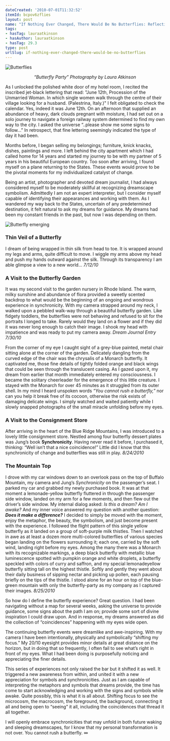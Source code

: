 ```yaml
---
dateCreated: '2010-07-01T11:32:52'
itemId: bcpov6zflies
layout: post
name: "If Nothing Ever Changed, There Would Be No Butterflies: Reflections on Butterflies, Dreams & Synchronicity"
tags:
- hasTag: lauraatkinson
- hasAuthor: lauraatkinson
- hasTag: 29.3
type: post
urlSlug: if-nothing-ever-changed-there-would-be-no-butterflies
---
```


![Butterflies](../images/post-bcpov6zflies-0.jpg)
<!--nopreview--><div class="caption" style="text-align: center;"><i>“Butterfly Party” Photography by Laura Atkinson</i></div><!--/nopreview-->

As I unlocked the polished white door of my hotel room, I recited the inscribed jet-black lettering that read: "June 12th, Procession of the Unmarried Woman. In which single women walk through the centre of their village looking for a husband. (Palestrina, Italy.)" I felt obligated to check the calendar. Yes, indeed it was June 12th. On an afternoon that supplied an abundance of heavy, dark clouds pregnant with moisture, I had set out on a solo journey to navigate a foreign railway system determined to find my own way to the city. I asked the universe “..please show me some signs to follow…” In retrospect, that fine lettering seemingly indicated the type of day it had been. 

Months before, I began selling my belongings; furniture, knick knacks, dishes, paintings and more. I left behind the city apartment which I had called home for 14 years and started my journey to be with my partner of 5 years in his beautiful European country. Too soon after arriving, I found myself on a plane returning to the States. These events would prove to be the pivotal moments for my individualized catalyst of change. 

Being an artist, photographer and devoted dream journalist, I had always considered myself to be moderately skillful at recognizing dreamscape symbolism. Admittedly I am not an expert interpreter, but I consider myself capable of identifying their appearances and working with them. As I wandered my way back to the States, uncertain of any predetermined destination, it felt natural to ask my dreams for guidance. My dreams had been my constant friends in the past, but now I was depending on them.

![Butterfly emerging](../images/post-bcpov6zflies-1.jpg)

### Thin Veil of a Butterfly 
I dream of being wrapped in thin silk from head to toe. It is wrapped around my legs and arms, quite difficult to move. I wiggle my arms above my head and push my hands outward against the silk. Through its transparency I am able glimpse a view to a new world…
*7/12/10*

### A Visit to the Butterfly Garden
It was my second visit to the garden nursery in Rhode Island. The warm, milky sunshine and abundance of flora provided a sweetly scented backdrop to what would be the beginning of an ongoing and wondrous experience in synchronicity. With my camera strapped around my neck, I walked upon a pebbled walk-way through a beautiful butterfly garden. Like fidgety toddlers, the butterflies were not behaving and refused to sit for the portraits I longed to take. Rarely would they land on a flower and if they did it was never long enough to catch their image. I shook my head with impatience and was ready to put my camera away. 
*Dream Journal Entry 7/30/10*

From the corner of my eye I caught sight of a grey-blue painted, metal chair sitting alone at the corner of the garden. Delicately dangling from the curved edge of the chair was the chrysalis of a Monarch butterfly. It captivated me, those fine details of tightly folded orange and black wings that could be seen through the translucent casing. As I gazed upon it, my dream from earlier that month immediately entered my consciousness. I became the solitary cheerleader for the emergence of this little creature. I stayed with the Monarch for over 45 minutes as it struggled from its outer shell. In my mind I heard unspoken words *“You cannot rush a butterfly,”* nor can you help it break free of its cocoon, otherwise the risk exists of damaging delicate wings. I simply watched and waited patiently while I slowly snapped photographs of the small miracle unfolding before my eyes.

### A Visit to the Consignment Store 
After arriving in the heart of the Blue Ridge Mountains, I was introduced to a lovely little consignment store. Nestled among four butterfly dessert plates was Jung’s book **Synchronicity**. Having never read it before, I purchased it, thinking: “Well isn’t that a nice coincidence!” Little did I know that this synchronicity of change and butterflies was still in play. 
*8/24/2010*

### The Mountain Top 
I drove with my car windows down to an overlook pass on the top of Buffalo Mountain, my camera and Jung’s *Synchronicity* on the passenger’s seat. I parked my car and grabbed my newly purchased book. It was at that moment a lemonade-yellow butterfly fluttered in through the passenger side window, landed on my arm for a few moments, and then flew out the driver’s side window. My internal dialog asked: *Is this a dream? Am I awake?* And my inner voice answered my question with another question: ***Does it make a difference?*** I decided to simply be moved with the moment, enjoy the metaphor, the beauty, the symbolism, and just become present with the experience. I followed the flight pattern of this single yellow butterfly as it landed on a group of soft-purple milk thistles. Then I watched in awe as at least a dozen more multi-colored butterflies of various species began landing on the flowers surrounding it; each one, carried by the soft wind, landing right before my eyes. Among the many there was a Monarch with its recognizable markings, a deep black butterfly with metallic blue luminescence spotted with pumpkin orange and white droplets, a butterfly speckled with colors of curry and saffron, and my special lemonadeyellow butterfly sitting tall on the highest thistle. Softly and gently they went about their daily business of sipping nectar and picking up pollen, each pausing briefly on the tips of the thistle. I stood alone for an hour on top of the blue-green mountain with only the butterfly-party as my company as I captured their images.
*8/25/2010*

So how do I define the butterfly experience? Great question. I had been navigating without a map for several weeks, asking the universe to provide guidance, some signs about the path I am on; provide some sort of divine inspiration I could draw upon. And in response, my dreams answered as did the collection of “coincidences” happening with my eyes wide open. 

The continuing butterfly events were dreamlike and awe-inspiring. With my camera I have been intentionally, physically and symbolically “shifting my focus.” My 20/10 eyesight provides minor details at great distance on the horizon, but in doing that so frequently, I often fail to see what’s right in front of my eyes. What I had been doing is purposefully noticing and appreciating the finer details. 

This series of experiences not only raised the bar but it shifted it as well. It triggered a new awareness from within, and united it with a new appreciation for symbols and synchronicities. Just as I am capable of interpreting the metaphors and symbols that dreams provide, the time has come to start acknowledging and working with the signs and symbols while awake. Quite possibly, this is what it is all about. Shifting focus to see the microcosm, the macrocosm, the foreground, the background, connecting it all and being open to “seeing” it all, including the coincidences that thread it all together. 

I will openly embrace synchronicities that may unfold in both future waking and sleeping dreamscapes, for I know that my personal transformation is not over. You cannot rush a butterfly. ∞



